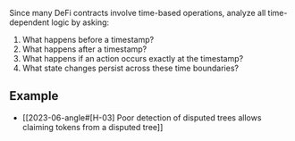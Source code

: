 Since many DeFi contracts involve time-based operations, analyze all time-dependent logic by asking:

1. What happens before a timestamp?
2. What happens after a timestamp?
3. What happens if an action occurs exactly at the timestamp?
4. What state changes persist across these time boundaries?


## Example
- [[2023-06-angle#[H-03] Poor detection of disputed trees allows claiming tokens from a disputed tree]]